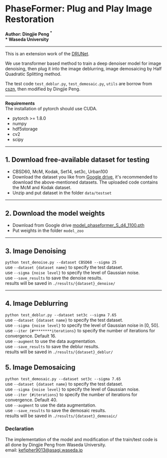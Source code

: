 # **PhaseFormer: Plug and Play Image Restoration**  
**Author: Dingjie Peng $^*$**     
**$*$ Waseda University**
* * *
This is an extension work of the [DRUNet](https://github.com/cszn/DPIR).  

We use transformer based method to train a deep denoiser model for image denoising, 
then plug it into the image deblurring, image demosaicing by Half Quadratic Splitting method.  

The test code `test_deblur.py`, `test_demosaic.py`, `utils` are borrow from [cszn](https://github.com/cszn/DPIR), 
then modified by Dingjie Peng.  
* * *
**Requirements**  
The installation of pytorch should use CUDA.
- pytorch >= 1.8.0  
- numpy
- hdf5storage  
- cv2  
- scipy  
* * *
## 1. Download free-available dataset for testing
- CBSD60, McM, Kodak, Set14, set3c, Urban100
- Download the dataset you like from [Google drive](https://drive.google.com/drive/folders/1B3DJGQKB6eNdwuQIhdskA64qUuVKLZ9u), 
it's recommended to download the above-mentioned datasets. The uploaded code contains the McM and Kodak dataset.
- Unzip and put dataset in the folder `data/testset`
* * *
## 2. Download the model weights
- Download from Google drive [model_phaseformer_S_d4_1100.pth](https://drive.google.com/file/d/1eSZGyVFkW5ZYb9xVWYXIgECOkABVaIEv/view?usp=sharing)
- Put weights in the folder `model_zoo`
* * *
## 3. Image Denoising
`python test_denoise.py --dataset CBSD68 --sigma 25`  
use `--dataset {dataset name}` to specify the test dataset.  
use `--sigma {noise level}` to specify the level of Gaussian noise.   
use `--save_results` to save the denoise results.  
results will be saved in `./results/{dataset}_denoise/`
* * *
## 4. Image Deblurring
`python test_deblur.py --dataset set3c --sigma 7.65`   
use `--dataset {dataset name}` to specify the test dataset.  
use `--sigma {noise level}` to specify the level of Gaussian noise in [0, 50].   
use `--iter {#********iterations}` to specify the number of iterations for convergence. Default 16.   
use `--augment` to use the data augmentation.  
use `--save_results` to save the deblur results.  
results will be saved in `./results/{dataset}_deblur/`

## 5. Image Demosaicing
`python test_demosaic.py --dataset set3c --sigma 7.65`  
use `--dataset {dataset name}` to specify the test dataset.  
use `--sigma {noise level}` to specify the level of Gaussian noise.   
use `--iter {#iterations}` to specify the number of iterations for convergence. Default 40.  
use `--augment` to use the data augmentation.  
use `--save_results` to save the demosaic results.  
results will be saved in `./results/{dataset}_demosaic/` 

### Declaration
The implementation of the model and modification of the train/test code 
is all done by Dingjie Peng from Waseda University.  
email: [kefipher9013@asagi.waseda.jp](kefipher9013@asagi.waseda.jp)
